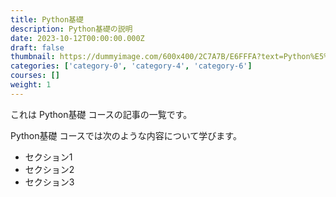 ```yaml
---
title: Python基礎
description: Python基礎の説明
date: 2023-10-12T00:00:00.000Z
draft: false
thumbnail: https://dummyimage.com/600x400/2C7A7B/E6FFFA?text=Python%E5%9F%BA%E7%A4%8E
categories: ['category-0', 'category-4', 'category-6']
courses: []
weight: 1
---
```


これは Python基礎 コースの記事の一覧です。

  Python基礎 コースでは次のような内容について学びます。

  - セクション1
  - セクション2
  - セクション3